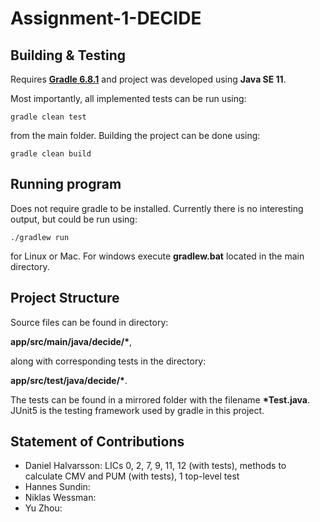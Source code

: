 # Assignment-1-DECIDE

## Building & Testing

Requires [**Gradle 6.8.1**](https://gradle.org/releases/) and project was developed using **Java SE 11**.

Most importantly, all implemented tests can be run using:
```
gradle clean test
```
from the main folder. Building the project can be done using:
```
gradle clean build
```

## Running program
Does not require gradle to be installed. Currently there is no interesting output, but could be run using:
```
./gradlew run
```
for Linux or Mac. For windows execute **gradlew.bat** located in the main directory.

## Project Structure

Source files can be found in directory: 

**app/src/main/java/decide/\***, 

along with corresponding tests in the directory: 

**app/src/test/java/decide/\***. 

The tests can be found in a mirrored folder with the filename **\*Test.java**. JUnit5 is the testing framework used by gradle in this project.

## Statement of Contributions

* Daniel Halvarsson: LICs 0, 2, 7, 9, 11, 12 (with tests), methods to calculate CMV and PUM (with tests), 1 top-level test
* Hannes Sundin: 
* Niklas Wessman: 
* Yu Zhou: 